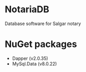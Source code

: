 # NotariaDB
Database software for Salgar notary

# NuGet packages
- Dapper (v2.0.35)
- MySql.Data (v8.0.22)